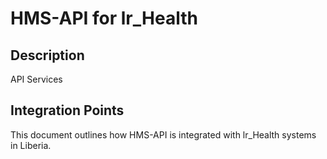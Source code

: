 # HMS-API for lr_Health

## Description

API Services

## Integration Points

This document outlines how HMS-API is integrated with lr_Health systems in Liberia.
